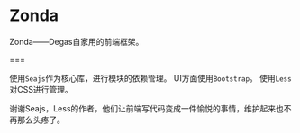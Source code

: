 Zonda
=====

Zonda——Degas自家用的前端框架。

===

使用`Seajs`作为核心库，进行模块的依赖管理。
UI方面使用`Bootstrap`。
使用`Less`对CSS进行管理。

谢谢Seajs，Less的作者，他们让前端写代码变成一件愉悦的事情，维护起来也不再那么头疼了。

